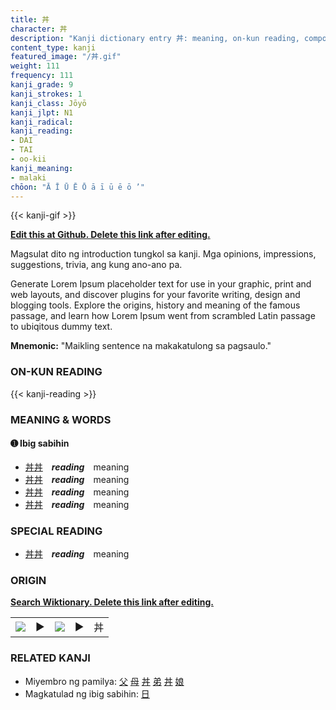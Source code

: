 ```yaml
---
title: 丼
character: 丼
description: "Kanji dictionary entry 丼: meaning, on-kun reading, compounds, origin, related kanji"
content_type: kanji
featured_image: "/丼.gif"
weight: 111
frequency: 111
kanji_grade: 9
kanji_strokes: 1
kanji_class: Jōyō
kanji_jlpt: N1
kanji_radical: 
kanji_reading: 
- DAI
- TAI
- oo-kii
kanji_meaning:
- malaki
chōon: "Ā Ī Ū Ē Ō ā ī ū ē ō ’"
---
```

[//]: # (Don't edit the line below. Kanji animated GIF code is automatically generated.)
{{< kanji-gif >}}

[//]: # (Edit below this line.)

**[Edit this at Github. Delete this link after editing.](https://github.com/tim0g/tim/tree/main/content/kanji/丼/index.md)**

Magsulat dito ng introduction tungkol sa kanji. Mga opinions, impressions, suggestions, trivia, ang kung ano-ano pa.

Generate Lorem Ipsum placeholder text for use in your graphic, print and web layouts, and discover plugins for your favorite writing, design and blogging tools. Explore the origins, history and meaning of the famous passage, and learn how Lorem Ipsum went from scrambled Latin passage to ubiqitous dummy text.
 
**Mnemonic:** "Maikling sentence na makakatulong sa pagsaulo."

### ON-KUN READING

[//]: # (Don't edit the line below. ON-KUN READING code is automatically generated.)
{{< kanji-reading >}}

### MEANING & WORDS

#### ➊ **Ibig sabihin**
  - [丼](../丼)[丼](../丼)　***reading***　meaning
  - [丼](../丼)[丼](../丼)　***reading***　meaning
  - [丼](../丼)[丼](../丼)　***reading***　meaning
  - [丼](../丼)[丼](../丼)　***reading***　meaning

### SPECIAL READING
  - [丼](../丼)[丼](../丼)　***reading***　meaning

### ORIGIN

**[Search Wiktionary. Delete this link after editing.](https://wiktionary.org/wiki/丼)**
<table class="kanji-table"><tr><td>
<img src="60px-丼-bronze.svg.png">
</td><td>▶</td><td>
<img src="60px-丼-oracle.svg.png">
</td><td>▶</td>
<td class="kanji-origin">丼</td>
</tr></table>

### RELATED KANJI
- Miyembro ng pamilya: [父](../父) [母](../母) [丼](../丼) [弟](../弟) [丼](../丼) [娘](../娘)
- Magkatulad ng ibig sabihin: [日](../日)
